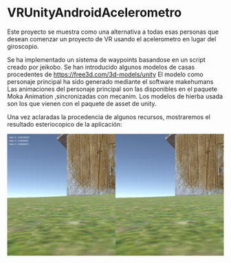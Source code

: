 # VRUnityAndroidAcelerometro

[imagen]:https://github.com/odrajaf/TutorialesPDM/blob/master/images/vr1.png

Este proyecto se muestra como una alternativa a todas esas personas que desean comenzar un proyecto de VR usando el acelerometro 
en lugar del giroscopio.

Se ha implementado un sistema de waypoints basandose en un script creado por jeikobo.
Se han introducido algunos modelos de casas procedentes de https://free3d.com/3d-models/unity
El modelo como personaje principal ha sido generado mediante el software makehumans
Las animaciones del personaje principal son las disponibles en el paquete Moka Animation ,sincronizadas con mecanim.
Los modelos de hierba usada son los que vienen con el paquete de asset de unity.

Una vez aclaradas la procedencia de algunos recursos, mostraremos el resultado esteriocopico de la aplicación:

![alt text][imagen]
